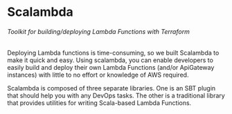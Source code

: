 # Scalambda
###### Toolkit for building/deploying Lambda Functions with Terraform

Deploying Lambda functions is time-consuming, so we built Scalambda to make it quick and easy. Using scalambda, you can enable developers to easily build and deploy their own Lambda Functions (and/or ApiGateway instances) with little to no effort or knowledge of AWS required.

Scalambda is composed of three separate libraries. One is an SBT plugin that should help you with any DevOps tasks. The other is a traditional library that provides utilities for writing Scala-based Lambda Functions.